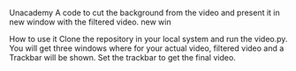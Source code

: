 Unacademy
A code to cut the background from the video and present it in new window with the filtered video. new win

How to use it
Clone the repository in your local system and run the video.py. You will get three windows where for your actual video, filtered video and a Trackbar will be shown. Set the trackbar to get the final video.
